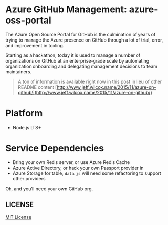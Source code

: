 # Azure GitHub Management: azure-oss-portal

The Azure Open Source Portal for GitHub is the culmination of years of trying to manage the 
Azure presence on GitHub through a lot of trial, error, and improvement in tooling.

Starting as a hackathon, today it is used to manage a number of organizations on GitHub at 
an enterprise-grade scale by automating organization onboarding and delegating management 
decisions to team maintainers.

> A ton of information is available right now in this post in lieu of other README content  [http://www.jeff.wilcox.name/2015/11/azure-on-github/](http://www.jeff.wilcox.name/2015/11/azure-on-github/)

# Platform

- Node.js LTS+

# Service Dependencies

- Bring your own Redis server, or use Azure Redis Cache
- Azure Active Directory, or hack your own Passport provider in
- Azure Storage for table, `data.js` will need some refactoring to support other providers

Oh, and you'll need your own GitHub org.

## LICENSE

[MIT License](LICENSE)
